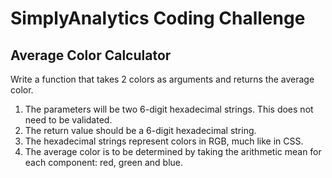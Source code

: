 # SimplyAnalytics Coding Challenge

## Average Color Calculator

Write a function that takes 2 colors as arguments and returns the average color.

1. The parameters will be two 6-digit hexadecimal strings. This does not need to be validated.
2. The return value should be a 6-digit hexadecimal string.
3. The hexadecimal strings represent colors in RGB, much like in CSS.
4. The average color is to be determined by taking the arithmetic mean for each component: red, green and blue.
